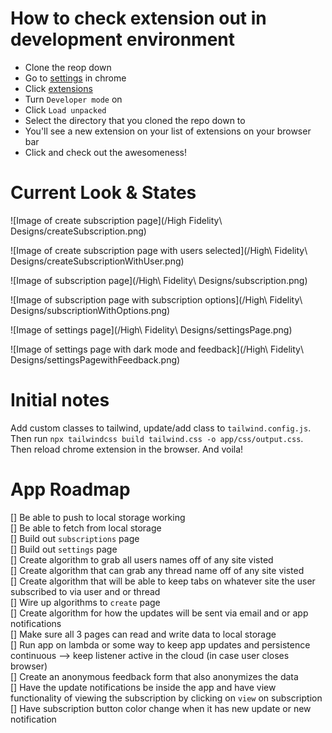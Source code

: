 <h1>How to check extension out in development environment</h1>

- Clone the reop down
- Go to [settings](chrome://settings/) in chrome
- Click [extensions](chrome://extensions/)
- Turn `Developer mode` on
- Click `Load unpacked`
- Select the directory that you cloned the repo down to
- You'll see a new extension on your list of extensions on your browser bar
- Click and check out the awesomeness!

<h1>Current Look & States</h1>

![Image of create subscription page](/High Fidelity\ Designs/createSubscription.png)

![Image of create subscription page with users selected](/High\ Fidelity\ Designs/createSubscriptionWithUser.png)

![Image of subscription page](/High\ Fidelity\ Designs/subscription.png)

![Image of subscription page with subscription options](/High\ Fidelity\ Designs/subscriptionWithOptions.png)

![Image of settings page](/High\ Fidelity\ Designs/settingsPage.png)

![Image of settings page with dark mode and feedback](/High\ Fidelity\ Designs/settingsPagewithFeedback.png)

<h1>Initial notes </h1>

Add custom classes to tailwind, update/add class to `tailwind.config.js`. Then run `npx tailwindcss build tailwind.css -o app/css/output.css`. Then reload chrome extension in the browser. And voila!

<h1> App Roadmap </h1>

[] Be able to push to local storage working
<br>
[] Be able to fetch from local storage
<br>
[] Build out `subscriptions` page
<br>
[] Build out `settings` page
<br>
[] Create algorithm to grab all users names off of any site visted
<br>
[] Create algorithm that can grab any thread name off of any site visted
<br>
[] Create algorithm that will be able to keep tabs on whatever site the user subscribed to via user and or thread
<br>
[] Wire up algorithms to `create` page
<br>
[] Create algorithm for how the updates will be sent via email and or app notifications
<br>
[] Make sure all 3 pages can read and write data to local storage
<br>
[] Run app on lambda or some way to keep app updates and persistence continuous --> keep listener active in the cloud (in case user closes browser)
<br>
[] Create an anonymous feedback form that also anonymizes the data
<br>
[] Have the update notifications be inside the app and have view functionality of viewing the subscription by clicking on `view` on subscription
<br>
[] Have subscription button color change when it has new update or new notification
